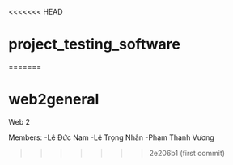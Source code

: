 <<<<<<< HEAD
# project_testing_software
=======
# web2general
 Web 2

Members:
-Lê Đức Nam 
-Lê Trọng Nhân
-Phạm Thanh Vương



>>>>>>> 2e206b1 (first commit)
